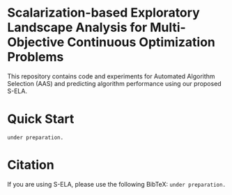 # Scalarization-based Exploratory Landscape Analysis for Multi-Objective Continuous Optimization Problems
This repository contains code and experiments for Automated Algorithm Selection (AAS) and predicting algorithm performance using our proposed S-ELA.

# Quick Start
```under preparation.```

# Citation
If you are using S-ELA, please use the following BibTeX:
```under preparation.```
